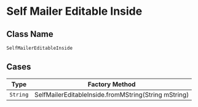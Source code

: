 
# Self Mailer Editable Inside

## Class Name

`SelfMailerEditableInside`

## Cases

| Type | Factory Method |
|  --- | --- |
| `String` | SelfMailerEditableInside.fromMString(String mString) |

